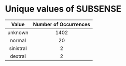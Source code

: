 
Unique values of SUBSENSE
=========================

|Value|Number of Occurrences|
| :---: | :---: |
|unknown|1402|
|normal|20|
|sinistral|2|
|dextral|2|
